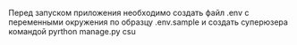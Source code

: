 Перед запуском приложения необходимо создать файл .env с переменными окружения по образцу .env.sample и создать суперюзера командой pyrthon manage.py csu